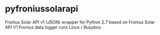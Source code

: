 pyfroniussolarapi
=================

Fronius Solar API v1 (JSON) wrapper for Python 2.7 based on Fronius Solar API V1
Fronius data logger runs Linux / Busybox.
